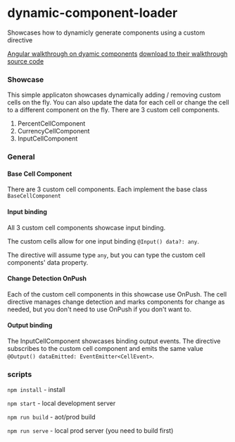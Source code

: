 # dynamic-component-loader

Showcases how to dynamicly generate components using a custom directive

[Angular walkthrough on dyamic components](https://angular.io/guide/dynamic-component-loader)
[download to their walkthrough source code](https://angular.io/generated/zips/dynamic-component-loader/dynamic-component-loader.zip)

### Showcase

This simple applicaton showcases dynamically adding / removing custom cells on the fly. You can also update the data for each cell or change the cell to a different component on the fly. There are 3 custom cell components.

1. PercentCellComponent
2. CurrencyCellComponent
3. InputCellComponent

### General

#### Base Cell Component

There are 3 custom cell components. Each implement the base class `BaseCellComponent`

#### Input binding

All 3 custom cell components showcase input binding.

The custom cells allow for one input binding `@Input() data?: any`.

The directive will assume type `any`, but you can type the custom cell components' data property.

#### Change Detection OnPush

Each of the custom cell components in this showcase use OnPush. The cell directive manages change detection and marks components for change as needed, but you don't need to use OnPush if you don't want to.

#### Output binding

The InputCellComponent showcases binding output events. The directive subscribes to the custom cell component and emits the same value `@Output() dataEmitted: EventEmitter<CellEvent>`.

### scripts

`npm install` - install

`npm start` - local development server

`npm run build` - aot/prod build

`npm run serve` - local prod server (you need to build first)
